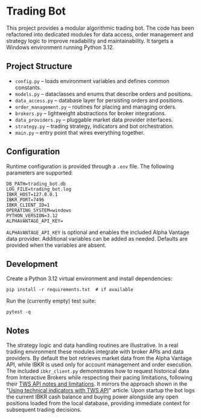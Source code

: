 # Trading Bot

This project provides a modular algorithmic trading bot. The code has been
refactored into dedicated modules for data access, order management and
strategy logic to improve readability and maintainability. It targets a
Windows environment running Python 3.12.

## Project Structure

- `config.py` – loads environment variables and defines common constants.
- `models.py` – dataclasses and enums that describe orders and positions.
- `data_access.py` – database layer for persisting orders and positions.
- `order_management.py` – routines for placing and managing orders.
- `brokers.py` – lightweight abstractions for broker integrations.
- `data_providers.py` – pluggable market data provider interfaces.
- `strategy.py` – trading strategy, indicators and bot orchestration.
- `main.py` – entry point that wires everything together.

## Configuration

Runtime configuration is provided through a `.env` file. The following
parameters are supported:

```
DB_PATH=trading_bot.db
LOG_FILE=trading_bot.log
IBKR_HOST=127.0.0.1
IBKR_PORT=7496
IBKR_CLIENT_ID=1
OPERATING_SYSTEM=windows
PYTHON_VERSION=3.12
ALPHAVANTAGE_API_KEY=
```

`ALPHAVANTAGE_API_KEY` is optional and enables the included Alpha Vantage
data provider. Additional variables can be added as needed. Defaults are
provided when the variables are absent.

## Development

Create a Python 3.12 virtual environment and install dependencies:

```
pip install -r requirements.txt  # if available
```

Run the (currently empty) test suite:

```
pytest -q
```

## Notes

The strategy logic and data handling routines are illustrative. In a real
trading environment these modules integrate with broker APIs and data
providers. By default the bot retrieves market data from the Alpha Vantage
API, while IBKR is used only for account management and order execution. The
included `ibkr_client.py` demonstrates how to request historical data from
Interactive Brokers while respecting their pacing limitations, following their [TWS API notes and limitations](https://www.interactivebrokers.com/campus/ibkr-api-page/twsapi-doc/#notes-and-limitations).
It mirrors the approach shown in the
"[Using technical indicators with TWS API](https://www.interactivebrokers.com/campus/ibkr-quant-news/using-technical-indicators-with-tws-api/)" article.
Upon startup the bot logs the current IBKR cash balance and buying power
alongside any open positions loaded from the local database, providing
immediate context for subsequent trading decisions.
